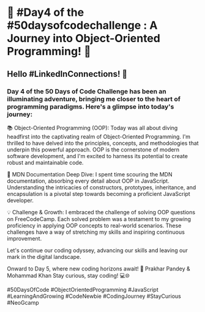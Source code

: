 # 🚀 #Day4 of the #50daysofcodechallenge : A Journey into Object-Oriented Programming! 🚀

## Hello #LinkedInConnections! 👋

### Day 4 of the 50 Days of Code Challenge has been an illuminating adventure, bringing me closer to the heart of programming paradigms. Here's a glimpse into today's journey:

📚 Object-Oriented Programming (OOP): Today was all about diving headfirst into the captivating realm of Object-Oriented Programming. I'm thrilled to have delved into the principles, concepts, and methodologies that underpin this powerful approach. OOP is the cornerstone of modern software development, and I'm excited to harness its potential to create robust and maintainable code.

📖 MDN Documentation Deep Dive: I spent time scouring the MDN documentation, absorbing every detail about OOP in JavaScript. Understanding the intricacies of constructors, prototypes, inheritance, and encapsulation is a pivotal step towards becoming a proficient JavaScript developer.

💡 Challenge & Growth: I embraced the challenge of solving OOP questions on FreeCodeCamp. Each solved problem was a testament to my growing proficiency in applying OOP concepts to real-world scenarios. These challenges have a way of stretching my skills and inspiring continuous improvement.

Let's continue our coding odyssey, advancing our skills and leaving our mark in the digital landscape.

Onward to Day 5, where new coding horizons await! 🌟
Prakhar Pandey & Mohammad Khan
Stay curious, stay coding! 💻🌐

#50DaysOfCode #ObjectOrientedProgramming #JavaScript #LearningAndGrowing #CodeNewbie #CodingJourney #StayCurious #NeoGcamp
